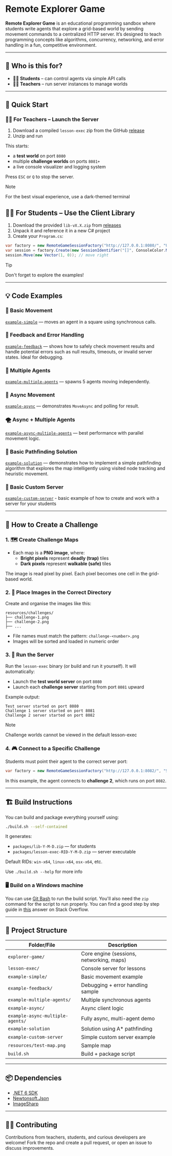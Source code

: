 # Remote Explorer Game

**Remote Explorer Game** is an educational programming sandbox where students write agents that explore a grid-based world by sending movement commands to a centralized HTTP server. It’s designed to teach programming concepts like algorithms, concurrency, networking, and error handling in a fun, competitive environment.

---

## 🎯 Who is this for?

- 🧑‍🎓 **Students** – can control agents via simple API calls
- 🧑‍🏫 **Teachers** – run server instances to manage worlds

---

## 🚀 Quick Start

### 🧑‍🏫 For Teachers – Launch the Server

1. Download a compiled `lesson-exec` zip from the GitHub [release](https://github.com/theonlydejf/remote-explorer-game/releases)
2. Unzip and run

This starts:
- a **test world** on port `8080`
- multiple **challenge worlds** on ports `8081+`
- a live console visualizer and logging system

Press `ESC` or `Q` to stop the server.

> [!NOTE]
> For the best visual experience, use a dark-themed terminal

## 🧑‍🎓 For Students – Use the Client Library

1. Download the provided `lib-vX.X.zip` from [releases](https://github.com/theonlydejf/remote-explorer-game/releases)
2. Unpack it and reference it in a new C# project
3. Create your `Program.cs`:

```csharp
var factory = new RemoteGameSessionFactory("http://127.0.0.1:8080/", "Ukazka");
var session = factory.Create(new SessionIdentifier("[]", ConsoleColor.Magenta));
session.Move(new Vector(1, 0)); // move right
```

> [!TIP]
> Don't forget to explore the examples!

---

## 💡 Code Examples

### 👣 Basic Movement

[`example-simple`](./example-simple/Program.cs) — moves an agent in a square using synchronous calls.

### 🧵 Feedback and Error Handling

[`example-feedback`](./example-feedback/Program.cs) — shows how to safely check movement results and handle potential errors such as null results, timeouts, or invalid server states. Ideal for debugging.

### 🤖 Multiple Agents

[`example-multiple-agents`](./example-multiple-agents/Program.cs) — spawns 5 agents moving independently.

### 🔁 Async Movement

[`example-async`](./example-async/Program.cs) — demonstrates `MoveAsync` and polling for result.

### 🌪 Async + Multiple Agents

[`example-async-multiple-agents`](./example-async-multiple-agents/Program.cs) — best performance with parallel movement logic.

### 🧭 Basic Pathfinding Solution

[`example-solution`](./example-solution/Program.cs) — demonstrates how to implement a simple pathfinding algorithm that explores the map intelligently using visited node tracking and heuristic movement.

### 🧭 Basic Custom Server

[`example-custom-server`](./example-custom-server/Program.cs) - basic example of how to create and work with a server for your students

---

## 🧩 How to Create a Challenge

### 1. 🗺️ Create Challenge Maps

- Each map is a **PNG image**, where:
  - **Bright pixels** represent **deadly (trap)** tiles
  - **Dark pixels** represent **walkable (safe)** tiles

The image is read pixel by pixel. Each pixel becomes one cell in the grid-based world.

### 2. 📁 Place Images in the Correct Directory

Create and organise the images like this:

```
resources/challenges/
├── challenge-1.png
├── challenge-2.png
├── ...
```

- File names must match the pattern: `challenge-<number>.png`
- Images will be sorted and loaded in numeric order

### 3. 🚀 Run the Server

Run the `lesson-exec` binary (or build and run it yourself). It will automatically:

- Launch the **test world server** on port `8080`
- Launch each **challenge server** starting from port `8081` upward

Example output:

```
Test server started on port 8080
Challenge 1 server started on port 8081
Challenge 2 server started on port 8082
```

> [!NOTE]
> Challenge worlds cannot be viewed in the default lesson-exec

### 4. 🎮 Connect to a Specific Challenge

Students must point their agent to the correct server port:

```csharp
var factory = new RemoteGameSessionFactory("http://127.0.0.1:8082/", "StudentName");
```

In this example, the agent connects to **challenge 2**, which runs on port `8082`.

---

## 🏗️ Build Instructions

You can build and package everything yourself using:

```bash
./build.sh --self-contained
```

It generates:

- `packages/lib-Y-M-D.zip` — for students
- `packages/lesson-exec-RID-Y-M-D.zip` — server executable

Default RIDs: `win-x64`, `linux-x64`, `osx-x64`, etc.

Use `./build.sh --help` for more info

### 🖥️ Build on a Windows machine

You can use [Git Bash](https://git-scm.com/downloads) to run the build script.
You'll also need the `zip` command for the script to run properly. You can find a good step by step guide in [this](https://stackoverflow.com/a/55749636) answer on Stack Overflow.

---

## 🧱 Project Structure

| Folder/File                      | Description                                  |
|----------------------------------|----------------------------------------------|
| `explorer-game/`                 | Core engine (sessions, networking, maps)     |
| `lesson-exec/`                   | Console server for lessons                   |
| `example-simple/`                | Basic movement example                       |
| `example-feedback/`              | Debugging + error handling sample            |
| `example-multiple-agents/`       | Multiple synchronous agents                  |
| `example-async/`                 | Async client logic                           |
| `example-async-multiple-agents/` | Fully async, multi-agent demo                |
| `example-solution`               | Solution using A* pathfinding                |
| `example-custom-server`          | Simple custom server example                 |
| `resources/test-map.png`         | Sample map                                   |
| `build.sh`                       | Build + package script                       |

---

## 📦 Dependencies

- [.NET 6 SDK](https://dotnet.microsoft.com/)
- [Newtonsoft.Json](https://www.newtonsoft.com/json)
- [ImageSharp](https://github.com/SixLabors/ImageSharp)

---

## 🧑‍💻 Contributing

Contributions from teachers, students, and curious developers are welcome! Fork the repo and create a pull request, or open an issue to discuss improvements.
